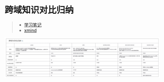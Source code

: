 # 跨域知识对比归纳

> + [学习笔记](https://garvenzhang.github.io/2017/09/07/cross-domain/#%E4%B8%83-%E9%80%9A%E8%BF%87windowname%E8%B7%A8%E5%9F%9F)
> + [xmind](./跨域方式对比归纳.xmind)

![跨域方式对比归纳.webp](跨域方式对比归纳.webp)
